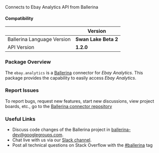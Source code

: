 Connects to Ebay Analytics API from Ballerina

#### Compatibility
|                               | Version               |
|-------------------------------|-----------------------|
| Ballerina Language Version    | **Swan Lake Beta 2** |
| API Version                   | **1.2.0**               |

### Package Overview
The `ebay.analytics` is a [Ballerina](https://ballerina.io/) connector for *Ebay Analytics*.
This package provides the capability to easily access *Ebay Analytics*.
### Report Issues
To report bugs, request new features, start new discussions, view project boards, etc., go to the [Ballerina connector repository](https://github.com/ballerina-platform/ballerinax-openapi-connectors)
### Useful Links
- Discuss code changes of the Ballerina project in [ballerina-dev@googlegroups.com](mailto:ballerina-dev@googlegroups.com).
- Chat live with us via our [Slack channel](https://ballerina.io/community/slack/).
- Post all technical questions on Stack Overflow with the [#ballerina](https://stackoverflow.com/questions/tagged/ballerina) tag